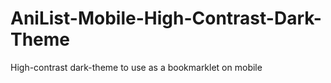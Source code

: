# AniList-Mobile-High-Contrast-Dark-Theme
High-contrast dark-theme to use as a bookmarklet on mobile
